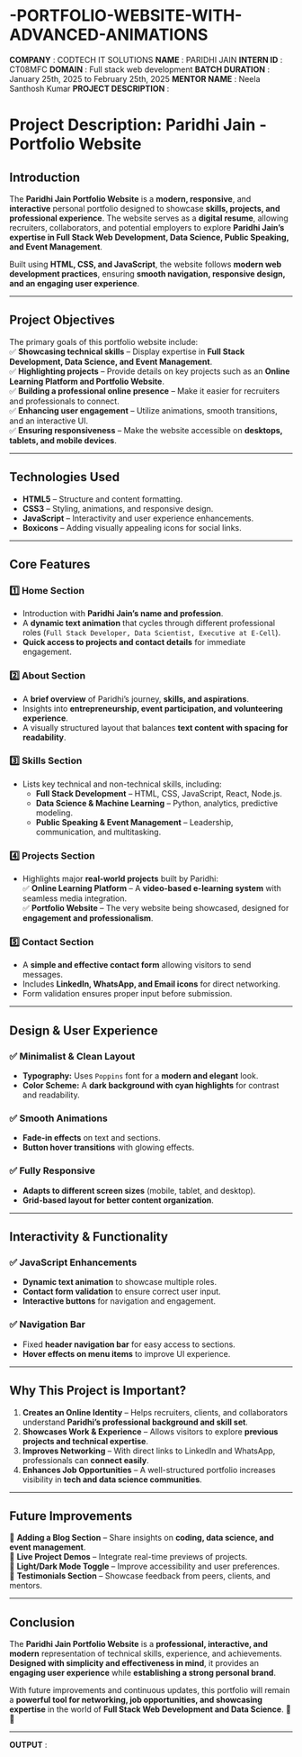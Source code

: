 # -PORTFOLIO-WEBSITE-WITH-ADVANCED-ANIMATIONS
**COMPANY** : CODTECH IT SOLUTIONS
**NAME** : PARIDHI JAIN
**INTERN ID** : CT08MFC
**DOMAIN** : Full stack web development
**BATCH DURATION** : January 25th, 2025 to February 25th, 2025
**MENTOR NAME** :  Neela Santhosh Kumar
**PROJECT DESCRIPTION** :
# **Project Description: Paridhi Jain - Portfolio Website**  

## **Introduction**  
The **Paridhi Jain Portfolio Website** is a **modern, responsive**, and **interactive** personal portfolio designed to showcase **skills, projects, and professional experience**. The website serves as a **digital resume**, allowing recruiters, collaborators, and potential employers to explore **Paridhi Jain’s expertise in Full Stack Web Development, Data Science, Public Speaking, and Event Management**.  

Built using **HTML, CSS, and JavaScript**, the website follows **modern web development practices**, ensuring **smooth navigation, responsive design, and an engaging user experience**.  

---

## **Project Objectives**  
The primary goals of this portfolio website include:  
✅ **Showcasing technical skills** – Display expertise in **Full Stack Development, Data Science, and Event Management**.  
✅ **Highlighting projects** – Provide details on key projects such as an **Online Learning Platform and Portfolio Website**.  
✅ **Building a professional online presence** – Make it easier for recruiters and professionals to connect.  
✅ **Enhancing user engagement** – Utilize animations, smooth transitions, and an interactive UI.  
✅ **Ensuring responsiveness** – Make the website accessible on **desktops, tablets, and mobile devices**.  

---

## **Technologies Used**  
- **HTML5** – Structure and content formatting.  
- **CSS3** – Styling, animations, and responsive design.  
- **JavaScript** – Interactivity and user experience enhancements.  
- **Boxicons** – Adding visually appealing icons for social links.  

---

## **Core Features**  

### **1️⃣ Home Section**
- Introduction with **Paridhi Jain’s name and profession**.  
- A **dynamic text animation** that cycles through different professional roles (`Full Stack Developer, Data Scientist, Executive at E-Cell`).  
- **Quick access to projects and contact details** for immediate engagement.  

### **2️⃣ About Section**
- A **brief overview** of Paridhi’s journey, **skills, and aspirations**.  
- Insights into **entrepreneurship, event participation, and volunteering experience**.  
- A visually structured layout that balances **text content with spacing for readability**.  

### **3️⃣ Skills Section**
- Lists key technical and non-technical skills, including:  
  - **Full Stack Development** – HTML, CSS, JavaScript, React, Node.js.  
  - **Data Science & Machine Learning** – Python, analytics, predictive modeling.  
  - **Public Speaking & Event Management** – Leadership, communication, and multitasking.  

### **4️⃣ Projects Section**
- Highlights major **real-world projects** built by Paridhi:  
  ✅ **Online Learning Platform** – A **video-based e-learning system** with seamless media integration.  
  ✅ **Portfolio Website** – The very website being showcased, designed for **engagement and professionalism**.  

### **5️⃣ Contact Section**
- A **simple and effective contact form** allowing visitors to send messages.  
- Includes **LinkedIn, WhatsApp, and Email icons** for direct networking.  
- Form validation ensures proper input before submission.  

---

## **Design & User Experience**  

### ✅ **Minimalist & Clean Layout**
- **Typography:** Uses `Poppins` font for a **modern and elegant** look.  
- **Color Scheme:** A **dark background with cyan highlights** for contrast and readability.  

### ✅ **Smooth Animations**
- **Fade-in effects** on text and sections.  
- **Button hover transitions** with glowing effects.  

### ✅ **Fully Responsive**
- **Adapts to different screen sizes** (mobile, tablet, and desktop).  
- **Grid-based layout for better content organization**.  

---

## **Interactivity & Functionality**  

### ✅ **JavaScript Enhancements**
- **Dynamic text animation** to showcase multiple roles.  
- **Contact form validation** to ensure correct user input.  
- **Interactive buttons** for navigation and engagement.  

### ✅ **Navigation Bar**
- Fixed **header navigation bar** for easy access to sections.  
- **Hover effects on menu items** to improve UI experience.  

---

## **Why This Project is Important?**  
1. **Creates an Online Identity** – Helps recruiters, clients, and collaborators understand **Paridhi’s professional background and skill set**.  
2. **Showcases Work & Experience** – Allows visitors to explore **previous projects and technical expertise**.  
3. **Improves Networking** – With direct links to LinkedIn and WhatsApp, professionals can **connect easily**.  
4. **Enhances Job Opportunities** – A well-structured portfolio increases visibility in **tech and data science communities**.  

---

## **Future Improvements**  
🚀 **Adding a Blog Section** – Share insights on **coding, data science, and event management**.  
🚀 **Live Project Demos** – Integrate real-time previews of projects.  
🚀 **Light/Dark Mode Toggle** – Improve accessibility and user preferences.  
🚀 **Testimonials Section** – Showcase feedback from peers, clients, and mentors.  

---

## **Conclusion**  
The **Paridhi Jain Portfolio Website** is a **professional, interactive, and modern** representation of technical skills, experience, and achievements. **Designed with simplicity and effectiveness in mind**, it provides an **engaging user experience** while **establishing a strong personal brand**.  

With future improvements and continuous updates, this portfolio will remain a **powerful tool for networking, job opportunities, and showcasing expertise** in the world of **Full Stack Web Development and Data Science**. 🚀🔥  

---

**OUTPUT** : 
